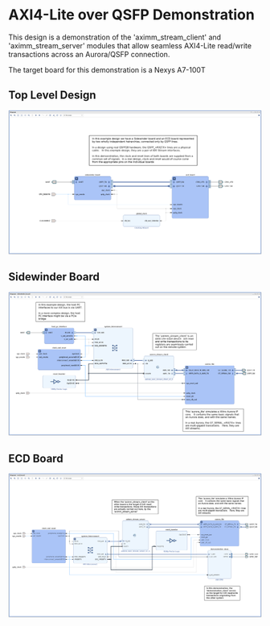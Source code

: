 # AXI4-Lite over QSFP Demonstration

This design is a demonstration of the 'aximm_stream_client' and 'aximm_stream_server' modules that allow seamless AXI4-Lite read/write transactions across an Aurora/QSFP connection.   

The target board for this demonstration is a Nexys A7-100T

## Top Level Design
![Design Schematic](/image/top.png)

## Sidewinder Board
![Design Schematic](/image/sidewinder.png)

## ECD Board
![Design Schematic](/image/ecd.png)
